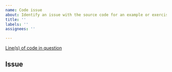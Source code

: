 ```yaml
---
name: Code issue
about: Identify an issue with the source code for an example or exercise
title: ''
labels: ''
assignees: ''

---
```


[Line(s) of code in question](<GitHub link to highlighted file lines>)

## Issue

<Description of the issue exhibited in the code>
